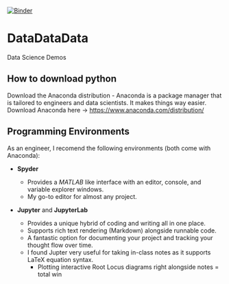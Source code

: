 [![Binder](https://mybinder.org/badge_logo.svg)](https://mybinder.org/v2/gh/dboe1776/DataDataData/master)
# DataDataData
Data Science Demos

## How to download python
Download the Anaconda distribution - Anaconda is a package manager that is tailored to engineers and data scientists. It makes things way easier. Download Anaconda here -> https://www.anaconda.com/distribution/

## Programming Environments
As an engineer, I recomend the following environments (both come with Anaconda):

* __Spyder__
  * Provides a _MATLAB_ like interface with an editor, console, and variable explorer windows.
  * My go-to editor for almost any project.

* __Jupyter__ and __JupyterLab__
  * Provides a unique hybrid of coding and writing all in one place.
  * Supports rich text rendering (Markdown) alongside runnable code.
  * A fantastic option for documenting your project and tracking your thought flow over time.
  * I found Jupter very useful for taking in-class notes as it supports LaTeX equation syntax.
    * Plotting interactive Root Locus diagrams right alongside notes = total win
